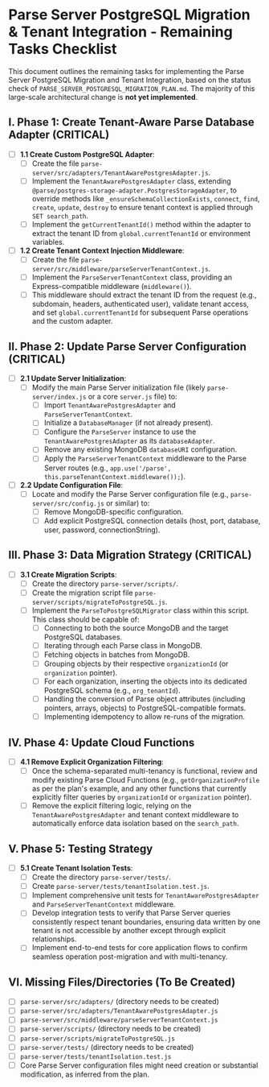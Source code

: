 # Parse Server PostgreSQL Migration & Tenant Integration - Remaining Tasks Checklist

This document outlines the remaining tasks for implementing the Parse Server PostgreSQL Migration and Tenant Integration, based on the status check of `PARSE_SERVER_POSTGRESQL_MIGRATION_PLAN.md`. The majority of this large-scale architectural change is **not yet implemented**.

## I. Phase 1: Create Tenant-Aware Parse Database Adapter (CRITICAL)

- [ ] **1.1 Create Custom PostgreSQL Adapter**:
    - [ ] Create the file `parse-server/src/adapters/TenantAwarePostgresAdapter.js`.
    - [ ] Implement the `TenantAwarePostgresAdapter` class, extending `@parse/postgres-storage-adapter.PostgresStorageAdapter`, to override methods like `_ensureSchemaCollectionExists`, `connect`, `find`, `create`, `update`, `destroy` to ensure tenant context is applied through `SET search_path`.
    - [ ] Implement the `getCurrentTenantId()` method within the adapter to extract the tenant ID from `global.currentTenantId` or environment variables.
- [ ] **1.2 Create Tenant Context Injection Middleware**:
    - [ ] Create the file `parse-server/src/middleware/parseServerTenantContext.js`.
    - [ ] Implement the `ParseServerTenantContext` class, providing an Express-compatible middleware (`middleware()`).
    - [ ] This middleware should extract the tenant ID from the request (e.g., subdomain, headers, authenticated user), validate tenant access, and set `global.currentTenantId` for subsequent Parse operations and the custom adapter.

## II. Phase 2: Update Parse Server Configuration (CRITICAL)

- [ ] **2.1 Update Server Initialization**:
    - [ ] Modify the main Parse Server initialization file (likely `parse-server/index.js` or a core `server.js` file) to:
        - [ ] Import `TenantAwarePostgresAdapter` and `ParseServerTenantContext`.
        - [ ] Initialize a `DatabaseManager` (if not already present).
        - [ ] Configure the `ParseServer` instance to use the `TenantAwarePostgresAdapter` as its `databaseAdapter`.
        - [ ] Remove any existing MongoDB `databaseURI` configuration.
        - [ ] Apply the `ParseServerTenantContext` middleware to the Parse Server routes (e.g., `app.use('/parse', this.parseTenantContext.middleware());`).
- [ ] **2.2 Update Configuration File**:
    - [ ] Locate and modify the Parse Server configuration file (e.g., `parse-server/src/config.js` or similar) to:
        - [ ] Remove MongoDB-specific configuration.
        - [ ] Add explicit PostgreSQL connection details (host, port, database, user, password, connectionString).

## III. Phase 3: Data Migration Strategy (CRITICAL)

- [ ] **3.1 Create Migration Scripts**:
    - [ ] Create the directory `parse-server/scripts/`.
    - [ ] Create the migration script file `parse-server/scripts/migrateToPostgreSQL.js`.
    - [ ] Implement the `ParseToPostgreSQLMigrator` class within this script. This class should be capable of:
        - [ ] Connecting to both the source MongoDB and the target PostgreSQL databases.
        - [ ] Iterating through each Parse class in MongoDB.
        - [ ] Fetching objects in batches from MongoDB.
        - [ ] Grouping objects by their respective `organizationId` (or `organization` pointer).
        - [ ] For each organization, inserting the objects into its dedicated PostgreSQL schema (e.g., `org_tenantId`).
        - [ ] Handling the conversion of Parse object attributes (including pointers, arrays, objects) to PostgreSQL-compatible formats.
        - [ ] Implementing idempotency to allow re-runs of the migration.

## IV. Phase 4: Update Cloud Functions

- [ ] **4.1 Remove Explicit Organization Filtering**:
    - [ ] Once the schema-separated multi-tenancy is functional, review and modify existing Parse Cloud Functions (e.g., `getOrganizationProfile` as per the plan's example, and any other functions that currently explicitly filter queries by `organizationId` or `organization` pointer).
    - [ ] Remove the explicit filtering logic, relying on the `TenantAwarePostgresAdapter` and tenant context middleware to automatically enforce data isolation based on the `search_path`.

## V. Phase 5: Testing Strategy

- [ ] **5.1 Create Tenant Isolation Tests**:
    - [ ] Create the directory `parse-server/tests/`.
    - [ ] Create `parse-server/tests/tenantIsolation.test.js`.
    - [ ] Implement comprehensive unit tests for `TenantAwarePostgresAdapter` and `ParseServerTenantContext` middleware.
    - [ ] Develop integration tests to verify that Parse Server queries consistently respect tenant boundaries, ensuring data written by one tenant is not accessible by another except through explicit relationships.
    - [ ] Implement end-to-end tests for core application flows to confirm seamless operation post-migration and with multi-tenancy.

## VI. Missing Files/Directories (To Be Created)

- [ ] `parse-server/src/adapters/` (directory needs to be created)
- [ ] `parse-server/src/adapters/TenantAwarePostgresAdapter.js`
- [ ] `parse-server/src/middleware/parseServerTenantContext.js`
- [ ] `parse-server/scripts/` (directory needs to be created)
- [ ] `parse-server/scripts/migrateToPostgreSQL.js`
- [ ] `parse-server/tests/` (directory needs to be created)
- [ ] `parse-server/tests/tenantIsolation.test.js`
- [ ] Core Parse Server configuration files might need creation or substantial modification, as inferred from the plan.